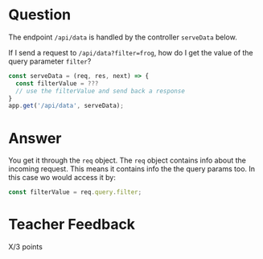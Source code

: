# Question

The endpoint `/api/data` is handled by the controller `serveData` below.

If I send a request to `/api/data?filter=frog`, how do I get the value of the query parameter `filter`?

```js
const serveData = (req, res, next) => {
  const filterValue = ???
  // use the filterValue and send back a response
}
app.get('/api/data', serveData);
```

# Answer

You get it through the `req` object. The `req` object contains info about the incoming request. This means it contains info the the query params too. In this case wo would access it by:

```js
const filterValue = req.query.filter;
```

# Teacher Feedback

X/3 points
